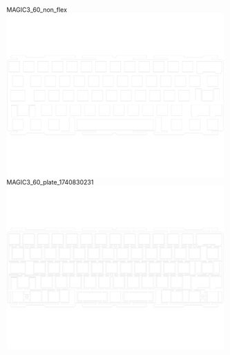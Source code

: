<br/>MAGIC3_60_non_flex<br/>![image](./MAGIC3_60_non_flex.png)<br/>MAGIC3_60_plate_1740830231<br/>![image](./MAGIC3_60_plate_1740830231.png)